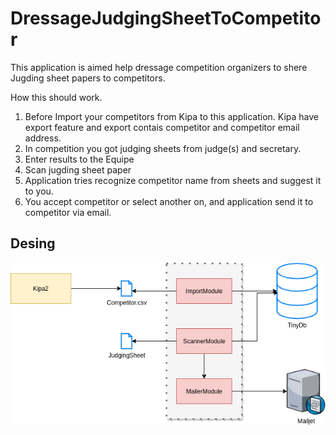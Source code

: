 # DressageJudgingSheetToCompetitor

This application is aimed help dressage competition organizers to shere Jugding sheet papers to competitors. 

How this should work.

1. Before Import your competitors from Kipa to this application. Kipa have export feature and export contais competitor and competitor email address.
1. In competition you got judging sheets from judge(s) and secretary.
2. Enter results to the Equipe
3. Scan jugding sheet paper
4. Application tries recognize competitor name from sheets and suggest it to you.
5. You accept competitor or select another on, and application send it to competitor via email.

## Desing

![Design](diagrams/DressageJudgingSheetsToCompetitor.png)


